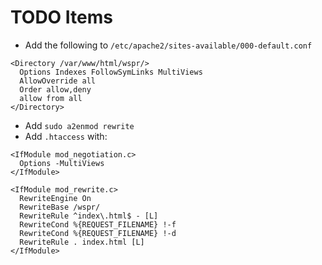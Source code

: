 # TODO Items

- Add the following to `/etc/apache2/sites-available/000-default.conf`
```
<Directory /var/www/html/wspr/>
  Options Indexes FollowSymLinks MultiViews
  AllowOverride all
  Order allow,deny
  allow from all
</Directory>
```

- Add `sudo a2enmod rewrite`
- Add `.htaccess` with:
```
<IfModule mod_negotiation.c>
  Options -MultiViews
</IfModule>

<IfModule mod_rewrite.c>
  RewriteEngine On
  RewriteBase /wspr/
  RewriteRule ^index\.html$ - [L]
  RewriteCond %{REQUEST_FILENAME} !-f
  RewriteCond %{REQUEST_FILENAME} !-d
  RewriteRule . index.html [L]
</IfModule>
```